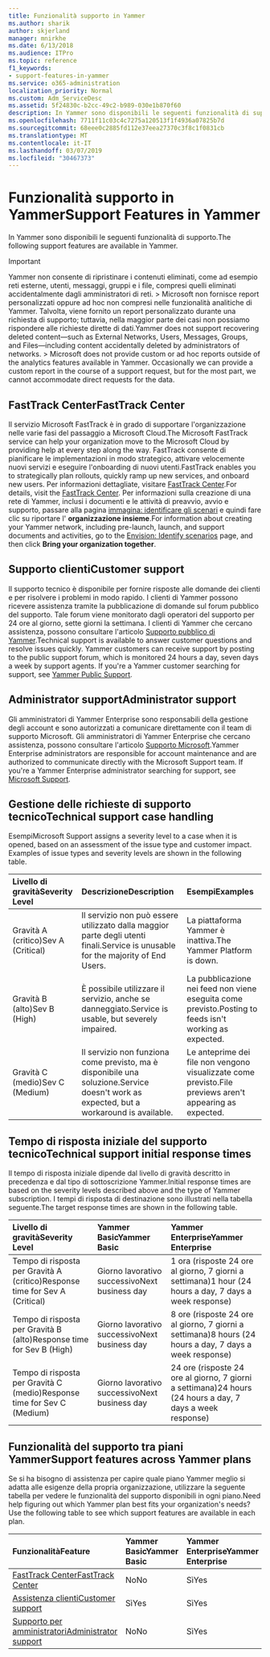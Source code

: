 ```yaml
---
title: Funzionalità supporto in Yammer
ms.author: sharik
author: skjerland
manager: mnirkhe
ms.date: 6/13/2018
ms.audience: ITPro
ms.topic: reference
f1_keywords:
- support-features-in-yammer
ms.service: o365-administration
localization_priority: Normal
ms.custom: Adm_ServiceDesc
ms.assetid: 5f24830c-b2cc-49c2-b989-030e1b870f60
description: In Yammer sono disponibili le seguenti funzionalità di supporto.
ms.openlocfilehash: 7711f11c03c4c7275a120513f1f4936a07825b7d
ms.sourcegitcommit: 68eee0c2885fd112e37eea27370c3f8c1f0831cb
ms.translationtype: MT
ms.contentlocale: it-IT
ms.lasthandoff: 03/07/2019
ms.locfileid: "30467373"
---
```

# <a name="support-features-in-yammer"></a><span data-ttu-id="4c0ea-103">Funzionalità supporto in Yammer</span><span class="sxs-lookup"><span data-stu-id="4c0ea-103">Support Features in Yammer</span></span>

<span data-ttu-id="4c0ea-104">In Yammer sono disponibili le seguenti funzionalità di supporto.</span><span class="sxs-lookup"><span data-stu-id="4c0ea-104">The following support features are available in Yammer.</span></span>
  
> [!IMPORTANT]
> <span data-ttu-id="4c0ea-p101">Yammer non consente di ripristinare i contenuti eliminati, come ad esempio reti esterne, utenti, messaggi, gruppi e i file, compresi quelli eliminati accidentalmente dagli amministratori di reti. > Microsoft non fornisce report personalizzati oppure ad hoc non compresi nelle funzionalità analitiche di Yammer. Talvolta, viene fornito un report personalizzato durante una richiesta di supporto; tuttavia, nella maggior parte dei casi non possiamo rispondere alle richieste dirette di dati.</span><span class="sxs-lookup"><span data-stu-id="4c0ea-p101">Yammer does not support recovering deleted content—such as External Networks, Users, Messages, Groups, and Files—including content accidentally deleted by administrators of networks. > Microsoft does not provide custom or ad hoc reports outside of the analytics features available in Yammer. Occasionally we can provide a custom report in the course of a support request, but for the most part, we cannot accommodate direct requests for the data.</span></span> 
  
## <a name="fasttrack-center"></a><span data-ttu-id="4c0ea-108">FastTrack Center</span><span class="sxs-lookup"><span data-stu-id="4c0ea-108">FastTrack Center</span></span>
<span data-ttu-id="4c0ea-109"><a name="bkmk_FastTrackCenter"> </a></span><span class="sxs-lookup"><span data-stu-id="4c0ea-109"></span></span>

<span data-ttu-id="4c0ea-110">Il servizio Microsoft FastTrack è in grado di supportare l'organizzazione nelle varie fasi del passaggio a Microsoft Cloud.</span><span class="sxs-lookup"><span data-stu-id="4c0ea-110">The Microsoft FastTrack service can help your organization move to the Microsoft Cloud by providing help at every step along the way.</span></span> <span data-ttu-id="4c0ea-111">FastTrack consente di pianificare le implementazioni in modo strategico, attivare velocemente nuovi servizi e eseguire l'onboarding di nuovi utenti.</span><span class="sxs-lookup"><span data-stu-id="4c0ea-111">FastTrack enables you to strategically plan rollouts, quickly ramp up new services, and onboard new users.</span></span> <span data-ttu-id="4c0ea-112">Per informazioni dettagliate, visitare [FastTrack Center](https://go.microsoft.com/fwlink/?LinkID=518597&amp;clcid=0x409).</span><span class="sxs-lookup"><span data-stu-id="4c0ea-112">For details, visit the [FastTrack Center](https://go.microsoft.com/fwlink/?LinkID=518597&amp;clcid=0x409).</span></span> <span data-ttu-id="4c0ea-113">Per informazioni sulla creazione di una rete di Yammer, inclusi i documenti e le attività di preavvio, avvio e supporto, passare alla pagina [immagina: identificare gli scenari](https://fasttrack.microsoft.com/office/envision/identify-scenarios) e quindi fare clic su riportare l' **organizzazione insieme**.</span><span class="sxs-lookup"><span data-stu-id="4c0ea-113">For information about creating your Yammer network, including pre-launch, launch, and support documents and activities, go to the [Envision: Identify scenarios](https://fasttrack.microsoft.com/office/envision/identify-scenarios) page, and then click **Bring your organization together**.</span></span>
  
## <a name="customer-support"></a><span data-ttu-id="4c0ea-114">Supporto clienti</span><span class="sxs-lookup"><span data-stu-id="4c0ea-114">Customer support</span></span>
<span data-ttu-id="4c0ea-115"><a name="BKMK_Customersupport"> </a></span><span class="sxs-lookup"><span data-stu-id="4c0ea-115"></span></span>

<span data-ttu-id="4c0ea-p103">Il supporto tecnico è disponibile per fornire risposte alle domande dei clienti e per risolvere i problemi in modo rapido. I clienti di Yammer possono ricevere assistenza tramite la pubblicazione di domande sul forum pubblico del supporto. Tale forum viene monitorato dagli operatori del supporto per 24 ore al giorno, sette giorni la settimana. I clienti di Yammer che cercano assistenza, possono consultare l'articolo [Supporto pubblico di Yammer](https://go.microsoft.com/fwlink/p/?LinkId=330921).</span><span class="sxs-lookup"><span data-stu-id="4c0ea-p103">Technical support is available to answer customer questions and resolve issues quickly. Yammer customers can receive support by posting to the public support forum, which is monitored 24 hours a day, seven days a week by support agents. If you're a Yammer customer searching for support, see [Yammer Public Support](https://go.microsoft.com/fwlink/p/?LinkId=330921).</span></span>
  
## <a name="administrator-support"></a><span data-ttu-id="4c0ea-119">Administrator support</span><span class="sxs-lookup"><span data-stu-id="4c0ea-119">Administrator support</span></span>
<span data-ttu-id="4c0ea-120"><a name="BKMK_Administratorsupport"> </a></span><span class="sxs-lookup"><span data-stu-id="4c0ea-120"></span></span>

<span data-ttu-id="4c0ea-p104">Gli amministratori di Yammer Enterprise sono responsabili della gestione degli account e sono autorizzati a comunicare direttamente con il team di supporto Microsoft. Gli amministratori di Yammer Enterprise che cercano assistenza, possono consultare l'articolo [Supporto Microsoft](https://go.microsoft.com/fwlink/p/?LinkId=330922).</span><span class="sxs-lookup"><span data-stu-id="4c0ea-p104">Yammer Enterprise administrators are responsible for account maintenance and are authorized to communicate directly with the Microsoft Support team. If you're a Yammer Enterprise administrator searching for support, see [Microsoft Support](https://go.microsoft.com/fwlink/p/?LinkId=330922).</span></span>
  
## <a name="technical-support-case-handling"></a><span data-ttu-id="4c0ea-123">Gestione delle richieste di supporto tecnico</span><span class="sxs-lookup"><span data-stu-id="4c0ea-123">Technical support case handling</span></span>
<span data-ttu-id="4c0ea-124"><a name="BKMK_Administratorsupport"> </a></span><span class="sxs-lookup"><span data-stu-id="4c0ea-124"></span></span>

<span data-ttu-id="4c0ea-p105">Esempi</span><span class="sxs-lookup"><span data-stu-id="4c0ea-p105">Microsoft Support assigns a severity level to a case when it is opened, based on an assessment of the issue type and customer impact. Examples of issue types and severity levels are shown in the following table.</span></span> 
  
|<span data-ttu-id="4c0ea-127">**Livello di gravità**</span><span class="sxs-lookup"><span data-stu-id="4c0ea-127">**Severity Level**</span></span>|<span data-ttu-id="4c0ea-128">**Descrizione**</span><span class="sxs-lookup"><span data-stu-id="4c0ea-128">**Description**</span></span>|<span data-ttu-id="4c0ea-129">**Esempi**</span><span class="sxs-lookup"><span data-stu-id="4c0ea-129">**Examples**</span></span>|
|:-----|:-----|:-----|
|<span data-ttu-id="4c0ea-130">Gravità A (critico)</span><span class="sxs-lookup"><span data-stu-id="4c0ea-130">Sev A (Critical)</span></span>  <br/> |<span data-ttu-id="4c0ea-131">Il servizio non può essere utilizzato dalla maggior parte degli utenti finali.</span><span class="sxs-lookup"><span data-stu-id="4c0ea-131">Service is unusable for the majority of End Users.</span></span>  <br/> |<span data-ttu-id="4c0ea-132">La piattaforma Yammer è inattiva.</span><span class="sxs-lookup"><span data-stu-id="4c0ea-132">The Yammer Platform is down.</span></span>  <br/> |
|<span data-ttu-id="4c0ea-133">Gravità B (alto)</span><span class="sxs-lookup"><span data-stu-id="4c0ea-133">Sev B (High)</span></span>  <br/> |<span data-ttu-id="4c0ea-134">È possibile utilizzare il servizio, anche se danneggiato.</span><span class="sxs-lookup"><span data-stu-id="4c0ea-134">Service is usable, but severely impaired.</span></span>  <br/> |<span data-ttu-id="4c0ea-135">La pubblicazione nei feed non viene eseguita come previsto.</span><span class="sxs-lookup"><span data-stu-id="4c0ea-135">Posting to feeds isn't working as expected.</span></span>  <br/> |
|<span data-ttu-id="4c0ea-136">Gravità C (medio)</span><span class="sxs-lookup"><span data-stu-id="4c0ea-136">Sev C (Medium)</span></span>  <br/> |<span data-ttu-id="4c0ea-137">Il servizio non funziona come previsto, ma è disponibile una soluzione.</span><span class="sxs-lookup"><span data-stu-id="4c0ea-137">Service doesn't work as expected, but a workaround is available.</span></span>  <br/> |<span data-ttu-id="4c0ea-138">Le anteprime dei file non vengono visualizzate come previsto.</span><span class="sxs-lookup"><span data-stu-id="4c0ea-138">File previews aren't appearing as expected.</span></span>  <br/> |
   
## <a name="technical-support-initial-response-times"></a><span data-ttu-id="4c0ea-139">Tempo di risposta iniziale del supporto tecnico</span><span class="sxs-lookup"><span data-stu-id="4c0ea-139">Technical support initial response times</span></span>
<span data-ttu-id="4c0ea-140"><a name="BKMK_Administratorsupport"> </a></span><span class="sxs-lookup"><span data-stu-id="4c0ea-140"></span></span>

<span data-ttu-id="4c0ea-141">Il tempo di risposta iniziale dipende dal livello di gravità descritto in precedenza e dal tipo di sottoscrizione Yammer.</span><span class="sxs-lookup"><span data-stu-id="4c0ea-141">Initial response times are based on the severity levels described above and the type of Yammer subscription.</span></span> <span data-ttu-id="4c0ea-142">I tempi di risposta di destinazione sono illustrati nella tabella seguente.</span><span class="sxs-lookup"><span data-stu-id="4c0ea-142">The target response times are shown in the following table.</span></span>
  
|<span data-ttu-id="4c0ea-143">**Livello di gravità**</span><span class="sxs-lookup"><span data-stu-id="4c0ea-143">**Severity Level**</span></span>|<span data-ttu-id="4c0ea-144">**Yammer Basic**</span><span class="sxs-lookup"><span data-stu-id="4c0ea-144">**Yammer Basic**</span></span>|<span data-ttu-id="4c0ea-145">**Yammer Enterprise**</span><span class="sxs-lookup"><span data-stu-id="4c0ea-145">**Yammer Enterprise**</span></span>|
|:-----|:-----|:-----|
|<span data-ttu-id="4c0ea-146">Tempo di risposta per Gravità A (critico)</span><span class="sxs-lookup"><span data-stu-id="4c0ea-146">Response time for Sev A (Critical)</span></span>  <br/> |<span data-ttu-id="4c0ea-147">Giorno lavorativo successivo</span><span class="sxs-lookup"><span data-stu-id="4c0ea-147">Next business day</span></span>  <br/> |<span data-ttu-id="4c0ea-148">1 ora (risposte 24 ore al giorno, 7 giorni a settimana)</span><span class="sxs-lookup"><span data-stu-id="4c0ea-148">1 hour (24 hours a day, 7 days a week response)</span></span>  <br/> |
|<span data-ttu-id="4c0ea-149">Tempo di risposta per Gravità B (alto)</span><span class="sxs-lookup"><span data-stu-id="4c0ea-149">Response time for Sev B (High)</span></span>  <br/> |<span data-ttu-id="4c0ea-150">Giorno lavorativo successivo</span><span class="sxs-lookup"><span data-stu-id="4c0ea-150">Next business day</span></span>  <br/> |<span data-ttu-id="4c0ea-151">8 ore (risposte 24 ore al giorno, 7 giorni a settimana)</span><span class="sxs-lookup"><span data-stu-id="4c0ea-151">8 hours (24 hours a day, 7 days a week response)</span></span>  <br/> |
|<span data-ttu-id="4c0ea-152">Tempo di risposta per Gravità C (medio)</span><span class="sxs-lookup"><span data-stu-id="4c0ea-152">Response time for Sev C (Medium)</span></span>  <br/> |<span data-ttu-id="4c0ea-153">Giorno lavorativo successivo</span><span class="sxs-lookup"><span data-stu-id="4c0ea-153">Next business day</span></span>  <br/> |<span data-ttu-id="4c0ea-154">24 ore (risposte 24 ore al giorno, 7 giorni a settimana)</span><span class="sxs-lookup"><span data-stu-id="4c0ea-154">24 hours (24 hours a day, 7 days a week response)</span></span>  <br/> |
   
## <a name="support-features-across-yammer-plans"></a><span data-ttu-id="4c0ea-155">Funzionalità del supporto tra piani Yammer</span><span class="sxs-lookup"><span data-stu-id="4c0ea-155">Support features across Yammer plans</span></span>
<span data-ttu-id="4c0ea-156"><a name="BKMK_Administratorsupport"> </a></span><span class="sxs-lookup"><span data-stu-id="4c0ea-156"></span></span>

<span data-ttu-id="4c0ea-p107">Se si ha bisogno di assistenza per capire quale piano Yammer meglio si adatta alle esigenze della propria organizzazione, utilizzare la seguente tabella per vedere le funzionalità del supporto disponibili in ogni piano.</span><span class="sxs-lookup"><span data-stu-id="4c0ea-p107">Need help figuring out which Yammer plan best fits your organization's needs? Use the following table to see which support features are available in each plan.</span></span>
  
|<span data-ttu-id="4c0ea-159">**Funzionalità**</span><span class="sxs-lookup"><span data-stu-id="4c0ea-159">**Feature**</span></span>|<span data-ttu-id="4c0ea-160">**Yammer Basic**</span><span class="sxs-lookup"><span data-stu-id="4c0ea-160">**Yammer Basic**</span></span>|<span data-ttu-id="4c0ea-161">**Yammer Enterprise**</span><span class="sxs-lookup"><span data-stu-id="4c0ea-161">**Yammer Enterprise**</span></span>|
|:-----|:-----|:-----|
|[<span data-ttu-id="4c0ea-162">FastTrack Center</span><span class="sxs-lookup"><span data-stu-id="4c0ea-162">FastTrack Center</span></span>](https://go.microsoft.com/fwlink/?LinkID=518597&amp;clcid=0x409) <br/> |<span data-ttu-id="4c0ea-163">No</span><span class="sxs-lookup"><span data-stu-id="4c0ea-163">No</span></span>  <br/> |<span data-ttu-id="4c0ea-164">Sì</span><span class="sxs-lookup"><span data-stu-id="4c0ea-164">Yes</span></span>  <br/> |
|[<span data-ttu-id="4c0ea-165">Assistenza clienti</span><span class="sxs-lookup"><span data-stu-id="4c0ea-165">Customer support</span></span>](support-features-in-yammer.md#customer-support) <br/> |<span data-ttu-id="4c0ea-166">Sì</span><span class="sxs-lookup"><span data-stu-id="4c0ea-166">Yes</span></span>  <br/> |<span data-ttu-id="4c0ea-167">Sì</span><span class="sxs-lookup"><span data-stu-id="4c0ea-167">Yes</span></span>  <br/> |
|[<span data-ttu-id="4c0ea-168">Supporto per amministratori</span><span class="sxs-lookup"><span data-stu-id="4c0ea-168">Administrator support</span></span>](support-features-in-yammer.md#administrator-support) <br/> |<span data-ttu-id="4c0ea-169">No</span><span class="sxs-lookup"><span data-stu-id="4c0ea-169">No</span></span>  <br/> |<span data-ttu-id="4c0ea-170">Sì</span><span class="sxs-lookup"><span data-stu-id="4c0ea-170">Yes</span></span>  <br/> |
   

